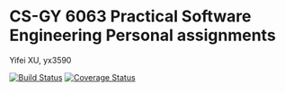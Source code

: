 # CS-GY 6063 Practical Software Engineering Personal assignments
Yifei XU, yx3590

[![Build Status](https://app.travis-ci.com/frankx2023/swe1-poll-application.svg?token=Lf8BbEtxFxcYQ9admCkk&branch=main)](https://app.travis-ci.com/frankx2023/swe1-poll-application)
[![Coverage Status](https://coveralls.io/repos/github/frankx2023/team3-wed-spring25/badge.svg?branch=main)](https://coveralls.io/github/frankx2023/team3-wed-spring25?branch=main)
